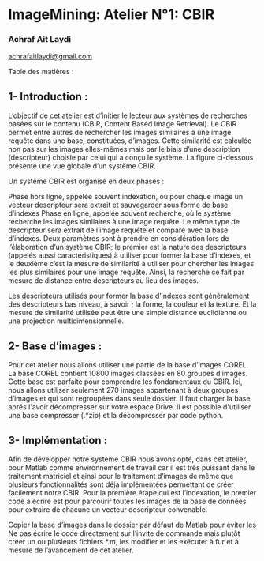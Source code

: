 <h1>ImageMining: Atelier N°1: CBIR</h1>

<h3>Achraf Ait Laydi</h3>

achrafaitlaydi@gmail.com


Table des matières :

<h2>1- Introduction :</h2>

L’objectif de cet atelier est d’initier le lecteur aux systèmes de recherches basées sur le contenu (CBIR, Content Based Image Retrieval). Le CBIR permet entre autres de rechercher les images similaires à une image requête dans une base, constituées, d’images. Cette similarité est calculée non pas sur les images elles-mêmes mais par le biais d’une description (descripteur) choisie par celui qui a conçu le système. La figure ci-dessous présente une vue globale d’un système CBIR.

Un système CBIR est organisé en deux phases :

Phase hors ligne, appelée souvent indexation, où pour chaque image un vecteur descripteur sera extrait et sauvegarder sous forme de base d’indexes
Phase en ligne, appelée souvent recherche, où le système recherche les images similaires à une image requête. Le même type de descripteur sera extrait de l’image requête et comparé avec la base d’indexes.
Deux paramètres sont à prendre en considération lors de l’élaboration d’un système CBIR; le premier est la nature des descripteurs (appelés aussi caractéristiques) à utiliser pour former la base d’indexes, et le deuxième c’est la mesure de similarité à utiliser pour chercher les images les plus similaires pour une image requête. Ainsi, la recherche ce fait par mesure de distance entre descripteurs au lieu des images.

Les descripteurs utilisés pour former la base d’indexes sont généralement des descripteurs bas niveau, à savoir ; la forme, la couleur et la texture. Et la mesure de similarité utilisée peut être une simple distance euclidienne ou une projection multidimensionnelle.

<h2>2- Base d’images :</h2>
  
Pour cet atelier nous allons utiliser une partie de la base d’images COREL. La base COREL contient 10800 images classées en 80 groupes d’images. Cette base est parfaite pour comprendre les fondamentaux du CBIR. Ici, nous allons utiliser seulement 270 images appartenant à deux groupes d’images et qui sont regroupées dans seule dossier.
Il faut charger la base aprés l'avoir décompresser sur votre espace Drive. Il est possible d'utiliser une base compresser (.*zip) et la décompresser par code python.


<h2>3- Implémentation :</h2>
  
Afin de développer notre système CBIR nous avons opté, dans cet atelier, pour Matlab comme environnement de travail car il est très puissant dans le traitement matriciel et ainsi pour le traitement d’images de même que plusieurs fonctionnalités sont déjà implémentées permettant de créer facilement notre CBIR.
Pour la première étape qui est l’indexation, le premier code à écrire est pour parcourir toutes les images de la base de données pour extraire de chacune un vecteur descripteur convenable.

Copier la base d’images dans le dossier par défaut de Matlab pour éviter les
Ne pas écrire le code directement sur l’invite de commande mais plutôt créer un ou plusieurs fichiers *.m, les modifier et les exécuter à fur et à mesure de l’avancement de cet atelier.

